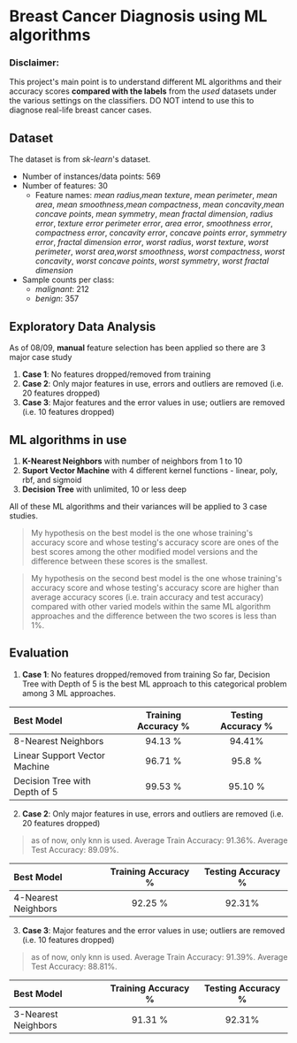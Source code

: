 # Breast Cancer Diagnosis using ML algorithms

### Disclaimer:
This project's main point is to understand different ML algorithms and their accuracy scores **compared with the labels** from the *used* datasets under the various settings on the classifiers. DO NOT intend to use this to diagnose real-life breast cancer cases.

## Dataset
The dataset is from *sk-learn*'s dataset.
* Number of instances/data points: 569
* Number of features: 30
    * Feature names: *mean radius*,*mean texture*, *mean perimeter*, *mean area*, *mean smoothness*,*mean compactness*, *mean concavity*,*mean concave points*, *mean symmetry*, *mean fractal dimension*, *radius error*, *texture error* *perimeter error*, *area error*, *smoothness error*, *compactness error*, *concavity error*, *concave points error*, *symmetry error*, *fractal dimension error*, *worst radius*, *worst texture*, *worst perimeter*, *worst area*,*worst smoothness*, *worst compactness*, *worst concavity*, *worst concave points*, *worst symmetry*, *worst fractal dimension*
* Sample counts per class: 
    * *malignant*: 212
    * *benign*: 357

## Exploratory Data Analysis
As of 08/09, **manual** feature selection has been applied so there are 3 major case study
1. **Case 1**: No features dropped/removed from training
2. **Case 2**: Only major features in use, errors and outliers are removed (i.e. 20 features dropped)
3. **Case 3**: Major features and the error values in use; outliers are removed (i.e. 10 features dropped)

## ML algorithms in use

1. **K-Nearest Neighbors** with number of neighbors from 1 to 10
2. **Suport Vector Machine** with 4 different kernel functions - linear, poly, rbf, and sigmoid
3. **Decision Tree** with unlimited, 10 or less deep 

All of these ML algorithms and their variances will be applied to 3 case studies.

> My hypothesis on the best model is the one whose training's accuracy score and whose testing's accuracy score are ones of the best scores among the other modified model versions and the difference between these scores is the smallest.

> My hypothesis on the second best model is the one whose training's accuracy score and whose testing's accuracy score are higher than average accuracy scores (i.e. train accuracy and test accuracy) compared with other varied models within the same ML algorithm approaches and the difference between the two scores is less than 1%.

## Evaluation
1. **Case 1**: No features dropped/removed from training
So far, Decision Tree with Depth of 5 is the best ML approach to this categorical problem among 3 ML approaches.

| Best Model                          | Training Accuracy % | Testing Accuracy % | 
| :-----------------------------------| :-----------------: | :----------------: |
| 8-Nearest Neighbors                 |       94.13 %       |       94.41%       |
| Linear Support Vector Machine       |       96.71 %       |       95.8 %       |
| Decision Tree with Depth of 5       |       99.53 %       |       95.10 %      |

2. **Case 2**: Only major features in use, errors and outliers are removed (i.e. 20 features dropped)
   
> as of now, only knn is used. Average Train Accuracy: 91.36%. Average Test Accuracy: 89.09%.

| Best Model                          | Training Accuracy % | Testing Accuracy % |
| :-----------------------------------| :-----------------: | :----------------: |
| 4-Nearest Neighbors                 |       92.25 %       |       92.31%       |


3. **Case 3**: Major features and the error values in use; outliers are removed (i.e. 10 features dropped)
> as of now, only knn is used. Average Train Accuracy: 91.39%. Average Test Accuracy: 88.81%.

| Best Model                          | Training Accuracy % | Testing Accuracy % |
| :-----------------------------------| :-----------------: | :----------------: |
| 3-Nearest Neighbors                 |       91.31 %       |       92.31%       |
